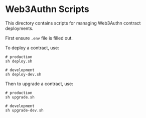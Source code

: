 # Web3Authn Scripts

This directory contains scripts for managing Web3Authn contract deployments.

First ensure `.env` file is filled out.

To deploy a contract, use:
```
# production
sh deploy.sh

# development
sh deploy-dev.sh
```

Then to upgrade a contract, use:
```
# production
sh upgrade.sh

# development
sh upgrade-dev.sh
```